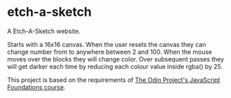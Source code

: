 # etch-a-sketch
A Etch-A-Sketch website.

Starts with a 16x16 canvas. When the user resets the canvas they can change number from to anywhere between 2 and 100.
When the mouse moves over the blocks they will change color. Over subsequent passes they will get darker each time by reducing each colour value inside rgba() by 25.

This project is based on the requirements of [The Odin Project's JavaScript Foundations course](https://www.theodinproject.com/paths/foundations/courses/foundations/lessons/etch-a-sketch-project).
